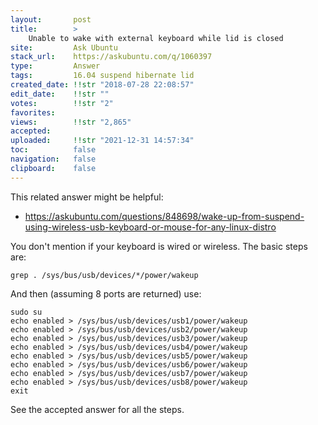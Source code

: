 ```yaml
---
layout:       post
title:        >
    Unable to wake with external keyboard while lid is closed
site:         Ask Ubuntu
stack_url:    https://askubuntu.com/q/1060397
type:         Answer
tags:         16.04 suspend hibernate lid
created_date: !!str "2018-07-28 22:08:57"
edit_date:    !!str ""
votes:        !!str "2"
favorites:    
views:        !!str "2,865"
accepted:     
uploaded:     !!str "2021-12-31 14:57:34"
toc:          false
navigation:   false
clipboard:    false
---
```


This related answer might be helpful:

- https://askubuntu.com/questions/848698/wake-up-from-suspend-using-wireless-usb-keyboard-or-mouse-for-any-linux-distro

You don't mention if your keyboard is wired or wireless. The basic steps are:

``` 
grep . /sys/bus/usb/devices/*/power/wakeup

```

And then (assuming 8 ports are returned) use:

``` 
sudo su
echo enabled > /sys/bus/usb/devices/usb1/power/wakeup
echo enabled > /sys/bus/usb/devices/usb2/power/wakeup
echo enabled > /sys/bus/usb/devices/usb3/power/wakeup
echo enabled > /sys/bus/usb/devices/usb4/power/wakeup
echo enabled > /sys/bus/usb/devices/usb5/power/wakeup
echo enabled > /sys/bus/usb/devices/usb6/power/wakeup
echo enabled > /sys/bus/usb/devices/usb7/power/wakeup
echo enabled > /sys/bus/usb/devices/usb8/power/wakeup
exit

```

See the accepted answer for all the steps.

